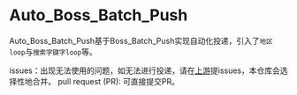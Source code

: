 # Auto_Boss_Batch_Push
Auto_Boss_Batch_Push基于Boss_Batch_Push实现自动化投递，引入了`地区loop`与`搜索字键字loop`等。

issues：出现无法使用的问题，如无法进行投递，请在[上游](https://github.com/yangfeng20/boss_batch_push)提issues，本仓库会选择性地合并。
pull request (PR): 可直接提交PR。
